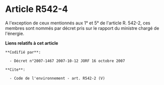 # Article R542-4

A l'exception de ceux mentionnés aux 1° et 5° de l'article R. 542-2, ces membres sont nommés par décret pris sur le rapport
du ministre chargé de l'énergie.

**Liens relatifs à cet article**

	**Codifié par**:

	  - Décret n°2007-1467 2007-10-12 JORF 16 octobre 2007

	**Cite**:

	  - Code de l'environnement - art. R542-2 (V)
